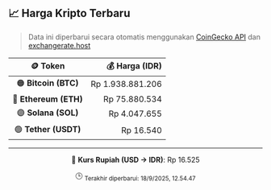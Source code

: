 

<!-- HARGA_KRIPTO -->
## 📈 Harga Kripto Terbaru

> Data ini diperbarui secara otomatis menggunakan [CoinGecko API](https://www.coingecko.com/) dan [exchangerate.host](https://exchangerate.host/)

<div align="center">

| 🪙 Token | 💰 Harga (IDR) |
|:------:|---------------:|
| 🟠 **Bitcoin (BTC)**   | Rp 1.938.881.206 |
| 🔵 **Ethereum (ETH)**  | Rp 75.880.534 |
| 🟣 **Solana (SOL)**    | Rp 4.047.655 |
| 🟢 **Tether (USDT)**   | Rp 16.540 |

---

💱 **Kurs Rupiah (USD → IDR)**: Rp 16.525

🕒 <sub>Terakhir diperbarui: 18/9/2025, 12.54.47</sub>

</div>
<!-- /HARGA_KRIPTO -->